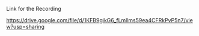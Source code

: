 Link for the Recording

https://drive.google.com/file/d/1KFB9gikG6_fLmllms59ea4CFRkPvP5n7/view?usp=sharing
